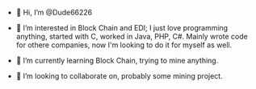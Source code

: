- 👋 Hi, I’m @Dude66226
- 👀 I’m interested in Block Chain and EDI; I just love programming anything, started with C, worked in Java, PHP, C#. Mainly wrote code for othere companies, now I'm looking to do it for myself as well.

- 🌱 I’m currently learning Block Chain, trying to mine anything.
- 💞️ I’m looking to collaborate on, probably some mining project.

<!---
Dude66226/Dude66226 is a ✨ special ✨ repository because its `README.md` (this file) appears on your GitHub profile.
You can click the Preview link to take a look at your changes.
--->
